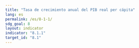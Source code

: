 ```yaml
---
title: "Tasa de crecimiento anual del PIB real per cápita"
lang: es
permalink: /es/8-1-1/
sdg_goal: 8
layout: indicator
indicator: "8.1.1"
target_id: "8.1"
---
```


